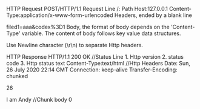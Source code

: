HTTP Request
POST/HTTP/1.1 Request Line
/: Path
Host:127.0.0.1
Content-Type:application/x-www-form-urlencoded Headers, ended by a blank line

filed1=aaa&codex%3D1 Body, the format of body depends on the 'Content-Type' variable. The content of body follows key value data structures.

Use Newline character (\r\n) to separate Http headers.

HTTP Response
HTTP/1.1 200 OK //Status Line 1. Http version 2. status code 3. Http status text
Content-Type:text/html //Http Headers
Date: Sun, 26 July 2020 22:14 GMT
Connection: keep-alive
Transfer-Encoding: chunked

26

<html><body>I am Andy</body></html> //Chunk body
0
